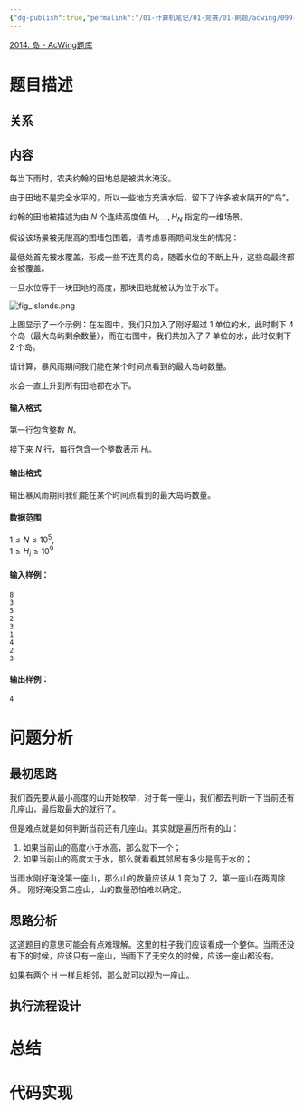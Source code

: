 ```yaml
---
{"dg-publish":true,"permalink":"/01-计算机笔记/01-竞赛/01-刷题/acwing/099-其他/0001-2014-岛/","tags":["personal/blog","algorithm/离散化","algorithm/差分","algorithm/acwing","algorithm/sorting"]}
---
```


[2014. 岛 - AcWing题库](https://www.acwing.com/problem/content/2016/)
# 题目描述
## 关系

## 内容
每当下雨时，农夫约翰的田地总是被洪水淹没。

由于田地不是完全水平的，所以一些地方充满水后，留下了许多被水隔开的“岛”。

约翰的田地被描述为由 $N$ 个连续高度值 $H_1,…,H_N$ 指定的一维场景。

假设该场景被无限高的围墙包围着，请考虑暴雨期间发生的情况：

最低处首先被水覆盖，形成一些不连贯的岛，随着水位的不断上升，这些岛最终都会被覆盖。

一旦水位等于一块田地的高度，那块田地就被认为位于水下。

![fig_islands.png](https://cdn.acwing.com/media/article/image/2020/06/24/19_8c986a0cb5-fig_islands.png)

上图显示了一个示例：在左图中，我们只加入了刚好超过 $1$ 单位的水，此时剩下 $4$ 个岛（最大岛屿剩余数量），而在右图中，我们共加入了 $7$ 单位的水，此时仅剩下 $2$ 个岛。

请计算，暴风雨期间我们能在某个时间点看到的最大岛屿数量。

水会一直上升到所有田地都在水下。

#### 输入格式

第一行包含整数 $N$。

接下来 $N$ 行，每行包含一个整数表示 $H_i$。

#### 输出格式

输出暴风雨期间我们能在某个时间点看到的最大岛屿数量。

#### 数据范围

$1 \le N \le 10^5$,  
$1 \le H_i \le 10^9$

#### 输入样例：

```
8
3
5
2
3
1
4
2
3
```

#### 输出样例：

```
4
```
# 问题分析
## 最初思路
我们首先要从最小高度的山开始枚举，对于每一座山，我们都去判断一下当前还有几座山，最后取最大的就行了。

但是难点就是如何判断当前还有几座山。其实就是遍历所有的山：
 1. 如果当前山的高度小于水高，那么就下一个；
 2. 如果当前山的高度大于水，那么就看看其邻居有多少是高于水的；

当雨水刚好淹没第一座山，那么山的数量应该从 1 变为了 2，第一座山在两周除外。
刚好淹没第二座山，山的数量恐怕难以确定。

## 思路分析
这道题目的意思可能会有点难理解。这里的柱子我们应该看成一个整体。当雨还没有下的时候，应该只有一座山，当雨下了无穷久的时候，应该一座山都没有。

如果有两个 H 一样且相邻，那么就可以视为一座山。
## 执行流程设计

# 总结

# 代码实现
```

```